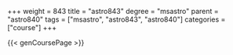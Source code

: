 +++
weight = 843
title = "astro843"
degree = "msastro"
parent = "astro840"
tags = ["msastro", "astro843", "astro840"]
categories = ["course"]
+++

{{< genCoursePage >}}
